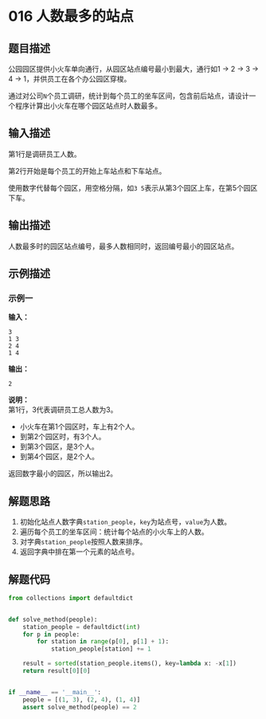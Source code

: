 # 016 人数最多的站点

## 题目描述

公园园区提供小火车单向通行，从园区站点编号最小到最大，通行如1 -> 2 -> 3 -> 4 -> 1，并供员工在各个办公园区穿梭。

通过对公司`N`个员工调研，统计到每个员工的坐车区间，包含前后站点，请设计一个程序计算出小火车在哪个园区站点时人数最多。

## 输入描述

第1行是调研员工人数。

第2行开始是每个员工的开始上车站点和下车站点。

使用数字代替每个园区，用空格分隔，如`3 5`表示从第3个园区上车，在第5个园区下车。

## 输出描述

人数最多时的园区站点编号，最多人数相同时，返回编号最小的园区站点。

## 示例描述

### 示例一

**输入：**
```text
3
1 3
2 4
1 4
```

**输出：**
```text
2
```

**说明：**  
第1行，3代表调研员工总人数为3。

- 小火车在第1个园区时，车上有2个人。
- 到第2个园区时，有3个人。
- 到第3个园区，是3个人。
- 到第4个园区，是2个人。

返回数字最小的园区，所以输出2。

## 解题思路

1. 初始化站点人数字典`station_people`，`key`为站点号，`value`为人数。
2. 遍历每个员工的坐车区间：统计每个站点的小火车上的人数。
3. 对字典`station_people`按照人数来排序。
4. 返回字典中排在第一个元素的站点号。

## 解题代码

```python
from collections import defaultdict


def solve_method(people):
    station_people = defaultdict(int)
    for p in people:
        for station in range(p[0], p[1] + 1):
            station_people[station] += 1

    result = sorted(station_people.items(), key=lambda x: -x[1])
    return result[0][0]


if __name__ == '__main__':
    people = [(1, 3), (2, 4), (1, 4)]
    assert solve_method(people) == 2
```

